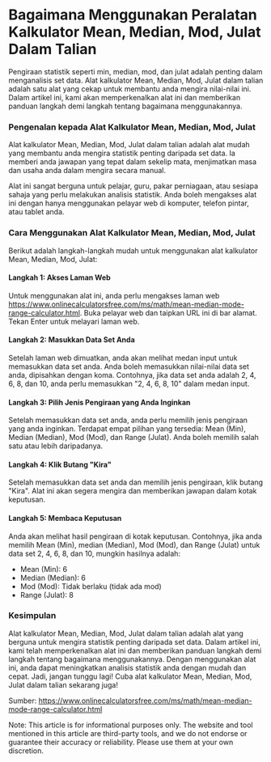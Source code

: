 Bagaimana Menggunakan Peralatan Kalkulator Mean, Median, Mod, Julat Dalam Talian
================================================================================

Pengiraan statistik seperti min, median, mod, dan julat adalah penting dalam menganalisis set data. Alat kalkulator Mean, Median, Mod, Julat dalam talian adalah satu alat yang cekap untuk membantu anda mengira nilai-nilai ini. Dalam artikel ini, kami akan memperkenalkan alat ini dan memberikan panduan langkah demi langkah tentang bagaimana menggunakannya.

### Pengenalan kepada Alat Kalkulator Mean, Median, Mod, Julat

Alat kalkulator Mean, Median, Mod, Julat dalam talian adalah alat mudah yang membantu anda mengira statistik penting daripada set data. Ia memberi anda jawapan yang tepat dalam sekelip mata, menjimatkan masa dan usaha anda dalam mengira secara manual.

Alat ini sangat berguna untuk pelajar, guru, pakar perniagaan, atau sesiapa sahaja yang perlu melakukan analisis statistik. Anda boleh mengakses alat ini dengan hanya menggunakan pelayar web di komputer, telefon pintar, atau tablet anda.

### Cara Menggunakan Alat Kalkulator Mean, Median, Mod, Julat

Berikut adalah langkah-langkah mudah untuk menggunakan alat kalkulator Mean, Median, Mod, Julat:

#### Langkah 1: Akses Laman Web

Untuk menggunakan alat ini, anda perlu mengakses laman web <https://www.onlinecalculatorsfree.com/ms/math/mean-median-mode-range-calculator.html>. Buka pelayar web dan taipkan URL ini di bar alamat. Tekan Enter untuk melayari laman web.

#### Langkah 2: Masukkan Data Set Anda

Setelah laman web dimuatkan, anda akan melihat medan input untuk memasukkan data set anda. Anda boleh memasukkan nilai-nilai data set anda, dipisahkan dengan koma. Contohnya, jika data set anda adalah 2, 4, 6, 8, dan 10, anda perlu memasukkan "2, 4, 6, 8, 10" dalam medan input.

#### Langkah 3: Pilih Jenis Pengiraan yang Anda Inginkan

Setelah memasukkan data set anda, anda perlu memilih jenis pengiraan yang anda inginkan. Terdapat empat pilihan yang tersedia: Mean (Min), Median (Median), Mod (Mod), dan Range (Julat). Anda boleh memilih salah satu atau lebih daripadanya.

#### Langkah 4: Klik Butang "Kira"

Setelah memasukkan data set anda dan memilih jenis pengiraan, klik butang "Kira". Alat ini akan segera mengira dan memberikan jawapan dalam kotak keputusan.

#### Langkah 5: Membaca Keputusan

Anda akan melihat hasil pengiraan di kotak keputusan. Contohnya, jika anda memilih Mean (Min), median (Median), Mod (Mod), dan Range (Julat) untuk data set 2, 4, 6, 8, dan 10, mungkin hasilnya adalah:

- Mean (Min): 6
- Median (Median): 6
- Mod (Mod): Tidak berlaku (tidak ada mod)
- Range (Julat): 8

### Kesimpulan

Alat kalkulator Mean, Median, Mod, Julat dalam talian adalah alat yang berguna untuk mengira statistik penting daripada set data. Dalam artikel ini, kami telah memperkenalkan alat ini dan memberikan panduan langkah demi langkah tentang bagaimana menggunakannya. Dengan menggunakan alat ini, anda dapat meningkatkan analisis statistik anda dengan mudah dan cepat. Jadi, jangan tunggu lagi! Cuba alat kalkulator Mean, Median, Mod, Julat dalam talian sekarang juga!

Sumber: <https://www.onlinecalculatorsfree.com/ms/math/mean-median-mode-range-calculator.html>

Note: This article is for informational purposes only. The website and tool mentioned in this article are third-party tools, and we do not endorse or guarantee their accuracy or reliability. Please use them at your own discretion.
